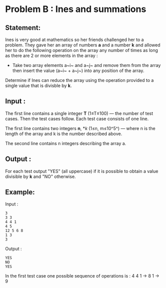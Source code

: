 # Problem B : Ines and summations

## Statement:
Ines is very good at mathematics so her friends challenged her to a problem. They gave her an array of numbers **a** and a number **k** and allowed her to do the following operation on the array any number of times as long as there are 2 or more elements in the array :
- Take two array elements a~i~ and a~j~ and remove them from the array then insert the value (a~i~ + a~j~) into any position of the array.

Determine if Ines can reduce the array using the operation provided to a single value that is divisble by **k**.

## Input :
The first line contains a single integer **T** (1≤T≤100) — the number of test cases. Then the test cases follow. Each test case consists of one line.

The first line contains two integers **n**, **k* (1≤n, m≤10^5^) — where n is the length of the array and k is the number described above.

The second line contains n integers describing the array a.

## Output :
For each test output "YES" (all uppercase) if it is possible to obtain a value divisible by **k** and "NO" otherwise.

## Example:
Input :  

```
3
3 3
4 4 1
4 5
12 5 6 8
1 3
3
```

Output :  

```
YES
NO
YES
```

In the first test case one possible sequence of operations is :
4 4 1 -> 8 1 -> 9
